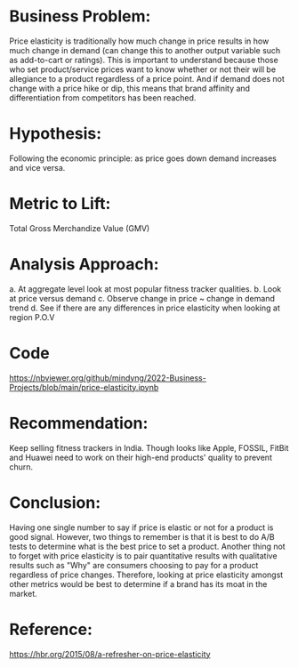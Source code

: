# Business Problem:

Price elasticity is traditionally how much change in price results in how much change in demand (can change this to another output variable such as add-to-cart or ratings). This is important to understand because those who set product/service prices want to know whether or not their will be allegiance to a product regardless of a price point. And if demand does not change with a price hike or dip, this means that brand affinity and differentiation from competitors has been reached.


# Hypothesis: 

Following the economic principle: as price goes down demand increases and vice versa.


# Metric to Lift:

Total Gross Merchandize Value (GMV)


# Analysis Approach:

  a. At aggregate level look at most popular fitness tracker qualities.
  b. Look at price versus demand
  c. Observe change in price ~ change in demand trend
  d. See if there are any differences in price elasticity when looking at region P.O.V


# Code

https://nbviewer.org/github/mindyng/2022-Business-Projects/blob/main/price-elasticity.ipynb


# Recommendation: 

Keep selling fitness trackers in India. Though looks like Apple, FOSSIL, FitBit and Huawei need to work on their high-end products' quality to prevent churn.


# Conclusion:

Having one single number to say if price is elastic or not for a product is good signal. However, two things to remember is that it is best to do A/B tests to determine what is the best price to set a product. Another thing not to forget with price elasticity is to pair quantitative results with qualitative results such as "Why" are consumers choosing to pay for a product regardless of price changes. Therefore, looking at price elasticity amongst other metrics would be best to determine if a brand has its moat in the market.

# Reference: 
https://hbr.org/2015/08/a-refresher-on-price-elasticity
